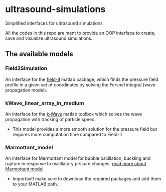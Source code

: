 # ultrasound-simulations
Simplified interfaces for ultrasound simulations

All the codes in this repo are ment to provide an OOP interface to create, save and visualize ultrasound simulations.

## The available models
### Field2Simulation
An interface for the [field-II](http://field-ii.dk//) matlab package, which finds the pressure field profile in a given set of coordinates
by solving the Fersnel integral (wave propagation model).

### kWave_linear_array_in_medium
An interface for the [k-Wave](http://www.k-wave.org/) matlab toolbox which solves the wave propagation with tracking of particle speed.
* This model provides a more smooth solution for the pressure field but requires more computation time compared to Field-II

### Marmottant_model
An interface for Marmottant model for bubble oscillation, buckling and rupture in response to oscillatory prssure changes.
[read more about Marmottant model](https://asa.scitation.org/doi/10.1121/1.2109427)

* Important! make sure to download the required packages and add them to your MATLAB path.
